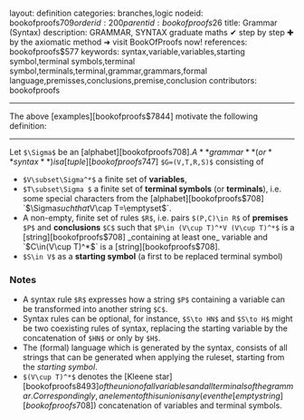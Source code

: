 layout: definition
categories: branches,logic
nodeid: bookofproofs$709
orderid: 200
parentid: bookofproofs$26
title: Grammar (Syntax)
description: GRAMMAR, SYNTAX  graduate maths ✔ step by step ✚ by the axiomatic method ➜ visit BookOfProofs now!
references: bookofproofs$577
keywords: syntax,variable,variables,starting symbol,terminal symbols,terminal symbol,terminals,terminal,grammar,grammars,formal language,premisses,conclusions,premise,conclusion
contributors: bookofproofs

---
The above [examples][bookofproofs$7844] motivate the following definition:

---

Let `$\Sigma$` be an [alphabet][bookofproofs$708]. A **grammar** (or **syntax** ) is a [tuple][bookofproofs$747] `$G=(V,T,R,S)$` consisting of

* `$V\subset\Sigma^*$` a finite set of **variables**,
* `$T\subset\Sigma $` a finite set of **terminal symbols** (or **terminals**), i.e. some special characters from the [alphabet][bookofproofs$708] `$\Sigma$` such that `$V\cap T=\emptyset$`.
* A non-empty, finite set of rules `$R$`, i.e. pairs `$(P,C)\in R$` of **premises** `$P$` and **conclusions** `$C$` such that `$P\in (V\cup T)^*V (V\cup T)^*$` is a [string][bookofproofs$708] _containing at least one_ variable and `$C\in(V\cup T)^*$` is a [string][bookofproofs$708].
* `$S\in V$` as a **starting symbol** (a first to be replaced terminal symbol)


### Notes

* A syntax rule `$R$` expresses how a string `$P$` containing a variable can be transformed into another string `$C$`.
* Syntax rules can be optional, for instance, `$S\to HN$` and `$S\to H$` might be two coexisting rules of syntax, replacing the starting variable by the concatenation of `$HN$` or only by `$H$`.
* The (formal) language which is generated by the syntax, consists of all strings that can be generated when applying the ruleset, starting from the _starting symbol_.
* `$(V\cup T)^*$` denotes the [Kleene star][bookofproofs$8493] of the union of all variables and all terminals of the grammar. Correspondingly, an element of this union is any (even the [empty string][bookofproofs$708]) concatenation of variables and terminal symbols.
